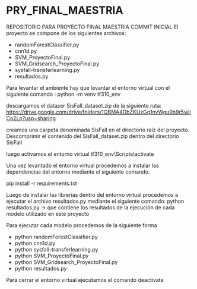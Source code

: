 # PRY_FINAL_MAESTRIA
REPOSITORIO PARA PROYECTO FINAL MAESTRIA
COMMIT INICIAL
El proyecto se compone de los siguientes archivos:
- randomForestClassifier.py
- cnn1d.py
- SVM_ProyectoFinal.py
- SVM_Gridsearch_ProyectoFinal.py
- sysfall-transferlearning.py
- resultados.py

Para levantar el ambiente hay que levantar el entorno virtual con el siguiente comando :
 python -m venv tf310_env
 

descargamos el dataser SisFall_dataset.zip de la siguiente ruta:
https://drive.google.com/drive/folders/1QBMA4DbZKUzGq1nvWgu9b9r5wIiCo2Lo?usp=sharing

creamos una carpeta denominada SisFall en el directorio raiz del proyecto.
Descomprimir el contenido del SisFall_dataset.zip dentro del directorio SisFall 

luego activamos el entorno virtual
tf310_env\Scripts\activate
 
Una vez levantado el entorno virtual procedemos a instalar las dependencias del entorno
mediante el siguiente comando.

pip install -r requirements.txt

Luego de instalar las librerias dentro del entorno virtual procedemos a ejecutar el archivo resultados.py mediante el siguiente comando:
python resultados.py -> que contiene los resultados de la ejecución de cada modelo utilizado en este proyecto

Para ejecutar cada modelo procedemos de la siguiente forma
- python randomForestClassifier.py
- python cnn1d.py
- python sysfall-transferlearning.py
- python SVM_ProyectoFinal.py
- python SVM_Gridsearch_ProyectoFinal.py
- python resultados.py

Para cerrar el entorno virtual ejecutamos el comando
deactivate






